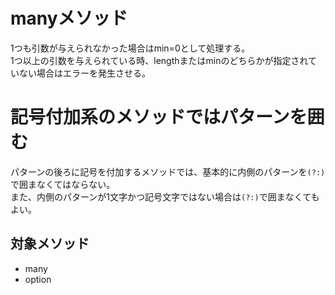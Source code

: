 # manyメソッド
1つも引数が与えられなかった場合はmin=0として処理する。  
1つ以上の引数を与えられている時、lengthまたはminのどちらかが指定されていない場合はエラーを発生させる。

# 記号付加系のメソッドではパターンを囲む
パターンの後ろに記号を付加するメソッドでは、基本的に内側のパターンを`(?:)`で囲まなくてはならない。  
また、内側のパターンが1文字かつ記号文字ではない場合は`(?:)`で囲まなくてもよい。

## 対象メソッド
- many
- option
